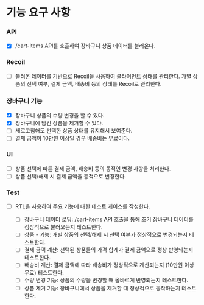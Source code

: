# 기능 요구 사항

### API

- [x] /cart-items API를 호출하여 장바구니 상품 데이터를 불러온다.

### Recoil

- [ ] 불러온 데이터를 기반으로 Recoil을 사용하여 클라이언트 상태를 관리한다.
      개별 상품의 선택 여부, 결제 금액, 배송비 등의 상태를 Recoil로 관리한다.

### 장바구니 기능

- [x] 장바구니 상품의 수량 변경을 할 수 있다.
- [x] 장바구니에 담긴 상품을 제거할 수 있다.
- [ ] 새로고침해도 선택한 상품 상태를 유지해서 보여준다.
- [ ] 결제 금액이 10만원 이상일 경우 배송비는 무료이다.

### UI

- [ ] 상품 선택에 따른 결제 금액, 배송비 등의 동적인 변경 사항을 처리한다.
- [ ] 상품 선택/해제 시 결제 금액을 동적으로 변경한다.

### Test

- [ ] RTL을 사용하여 주요 기능에 대한 테스트 케이스를 작성한다.

  - [ ] 장바구니 데이터 로딩: /cart-items API 호출을 통해 초기 장바구니 데이터를 정상적으로 불러오는지 테스트한다.
  - [ ] 상품 - 기능: 개별 상품의 선택/해제 시 선택 여부가 정상적으로 변경되는지 테스트한다.
  - [ ] 결제 금액 계산: 선택된 상품들의 가격 합계가 결제 금액으로 정상 반영되는지 테스트한다.
  - [ ] 배송비 계산: 결제 금액에 따라 배송비가 정상적으로 계산되는지 (10만원 이상 무료) 테스트한다.
  - [ ] 수량 변경 기능: 상품의 수량을 변경할 때 올바르게 반영되는지 테스트한다.
  - [ ] 상품 제거 기능: 장바구니에서 상품을 제거할 때 정상적으로 동작하는지 테스트한다.

